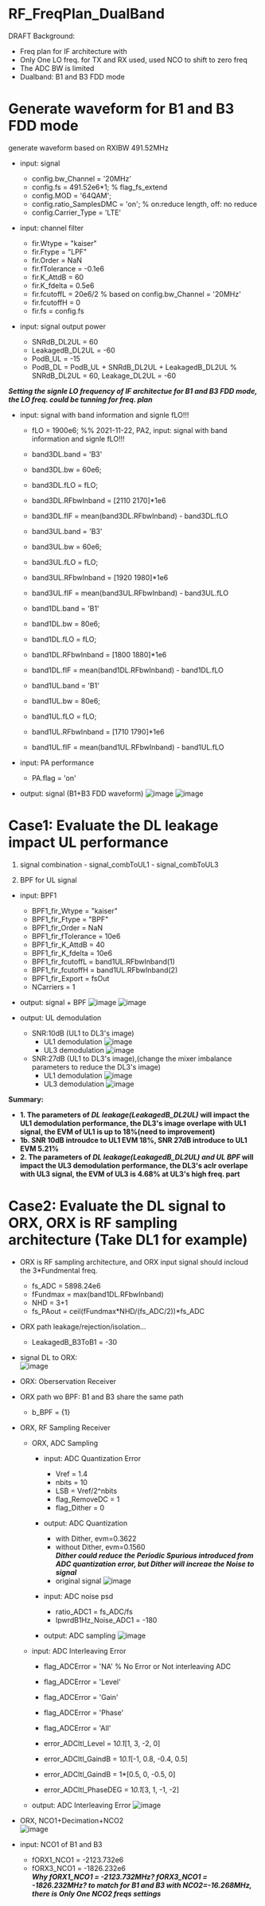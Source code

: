 # RF_FreqPlan_DualBand

DRAFT
Background: 
- Freq plan for IF architecture with 
- Only One LO freq. for TX and RX used, used NCO to shift to zero freq
- The ADC BW is limited
- Dualband: B1 and B3 FDD mode

# Generate waveform for B1 and B3 FDD mode
  generate waveform based on RXIBW 491.52MHz
  - input: signal
    - config.bw_Channel = '20MHz'
    - config.fs = 491.52e6*1; % flag_fs_extend
    - config.MOD = '64QAM';
    - config.ratio_SamplesDMC = 'on'; % on:reduce length, off: no reduce
    - config.Carrier_Type = 'LTE'

 - input: channel filter
    - fir.Wtype = "kaiser"
    - fir.Ftype = "LPF"
    - fir.Order = NaN
    - fir.fTolerance = -0.1e6
    - fir.K_AttdB = 60
    - fir.K_fdelta = 0.5e6
    - fir.fcutoffL = 20e6/2 % based on config.bw_Channel = '20MHz'
    - fir.fcutoffH = 0
    - fir.fs = config.fs

  - input: signal output power
    - SNRdB_DL2UL = 60
    - LeakagedB_DL2UL = -60
    - PodB_UL = -15
    - PodB_DL = PodB_UL + SNRdB_DL2UL + LeakagedB_DL2UL % SNRdB_DL2UL = 60, Leakage_DL2UL = -60

**_Setting the signle LO frequency of IF architectue for B1 and B3 FDD mode, the LO freq. could be tunning for freq. plan_**
  - input: signal with band information and signle fLO!!!
    - fLO = 1900e6; %% 2021-11-22, PA2, input: signal with band information and signle fLO!!!
    
    - band3DL.band = 'B3'
    - band3DL.bw = 60e6;
    - band3DL.fLO = fLO;
    - band3DL.RFbwInband = [2110 2170]*1e6
    - band3DL.fIF = mean(band3DL.RFbwInband) - band3DL.fLO

    - band3UL.band = 'B3'
    - band3UL.bw = 60e6;
    - band3UL.fLO = fLO;
    - band3UL.RFbwInband = [1920 1980]*1e6
    - band3UL.fIF = mean(band3UL.RFbwInband) - band3UL.fLO

    - band1DL.band = 'B1'
    - band1DL.bw = 80e6;
    - band1DL.fLO = fLO;
    - band1DL.RFbwInband = [1800 1880]*1e6
    - band1DL.fIF = mean(band1DL.RFbwInband) - band1DL.fLO

    - band1UL.band = 'B1'
    - band1UL.bw = 80e6;
    - band1UL.fLO = fLO;
    - band1UL.RFbwInband = [1710 1790]*1e6
    - band1UL.fIF = mean(band1UL.RFbwInband) - band1UL.fLO

  - input: PA performance
     - PA.flag = 'on'
 
  - output: signal (B1+B3 FDD waveform)
![image](https://user-images.githubusercontent.com/87049112/143376793-9d1fefa2-5987-4e5e-810e-6fc84f19c938.png)
![image](https://user-images.githubusercontent.com/87049112/147171703-63f59a37-ae57-4919-aa31-36e42669988b.png)

# Case1: Evaluate the DL leakage impact UL performance
  1. signal combination
    - signal_combToUL1
    - signal_combToUL3

  2. BPF for UL signal
  - input: BPF1
    - BPF1_fir_Wtype = "kaiser"
    - BPF1_fir_Ftype = "BPF"
    - BPF1_fir_Order = NaN
    - BPF1_fir_fTolerance = 10e6
    - BPF1_fir_K_AttdB = 40
    - BPF1_fir_K_fdelta = 10e6
    - BPF1_fir_fcutoffL = band1UL.RFbwInband(1)
    - BPF1_fir_fcutoffH = band1UL.RFbwInband(2)
    - BPF1_fir_Export = fsOut
    - NCarriers = 1
    
- output: signal + BPF
![image](https://user-images.githubusercontent.com/87049112/143377144-dc7a4b84-c4ec-4bae-a10e-9574716ae0cc.png)
![image](https://user-images.githubusercontent.com/87049112/143377591-4879e9ce-de6d-4bbc-9817-eea7a5ed7b1c.png)

- output: UL demodulation
  - SNR:10dB (UL1 to DL3's image)
    - UL1 demodulation
![image](https://user-images.githubusercontent.com/87049112/143378064-f706f010-5fe0-4001-a483-eb9416cc0711.png)
    - UL3 demodulation
![image](https://user-images.githubusercontent.com/87049112/143378182-3d5ddde0-607f-48ec-9c61-7a45442cf7d3.png)
  - SNR:27dB (UL1 to DL3's image),(change the mixer imbalance parameters to reduce the DL3's image)
    - UL1 demodulation
![image](https://user-images.githubusercontent.com/87049112/143387597-b744a83d-46a2-4ae8-9d99-c3bf510cee8d.png)
    - UL3 demodulation
![image](https://user-images.githubusercontent.com/87049112/143387626-03088424-e85a-4795-b2aa-e1b800943190.png)

**Summary:**        
- **1. The parameters of _DL leakage(LeakagedB_DL2UL)_ will impact the UL1 demodulation performance, the DL3's image overlape with UL1 signal, the EVM of UL1 is up to 18%(need to improvement)**       
- **1b. SNR 10dB introudce to UL1 EVM 18%, SNR 27dB introduce to UL1 EVM 5.21%**      
- **2. The parameters of _DL leakage(LeakagedB_DL2UL) and UL BPF_ will impact the UL3 demodulation performance, the DL3's aclr overlape with UL3 signal, the EVM of UL3 is 4.68% at UL3's high freq. part**     

# Case2: Evaluate the DL signal to ORX, ORX is RF sampling architecture (Take DL1 for example)
  - ORX is RF sampling architecture, and ORX input signal should incloud the 3*Fundmental freq.
    - fs_ADC = 5898.24e6
    - fFundmax = max(band1DL.RFbwInband)
    - NHD = 3+1
    - fs_PAout = ceil(fFundmax*NHD/(fs_ADC/2))*fs_ADC
    
  - ORX path leakage/rejection/isolation...
    - LeakagedB_B3ToB1 = -30

  - signal DL to ORX:      
![image](https://user-images.githubusercontent.com/87049112/147209828-67eb6f3f-98c5-4554-8d36-e932b6c66d52.png)

  - ORX: Oberservation Receiver
  - ORX path wo BPF: B1 and B3 share the same path
    - b_BPF = {1} 
    
  - ORX, RF Sampling Receiver
    - ORX, ADC Sampling
      - input: ADC Quantization Error
        - Vref = 1.4
        - nbits = 10
        - LSB = Vref/2^nbits
        - flag_RemoveDC = 1
        - flag_Dither = 0
      - output: ADC Quantization
        - with Dither, evm=0.3622
        - without Dither, evm=0.1560      
        **_Dither could reduce the Periodic Spurious introduced from ADC quantization error, but Dither will increae the Noise to signal_**
        - original signal
![image](https://user-images.githubusercontent.com/87049112/147212438-ef966279-8af1-47e6-bc84-9e35394d630d.png)  

      - input: ADC noise psd 
        - ratio_ADC1 = fs_ADC/fs
        - IpwrdB1Hz_Noise_ADC1 = -180
      - output: ADC sampling
![image](https://user-images.githubusercontent.com/87049112/147213364-52947542-1c51-422c-a9fe-591b94251fd1.png)

    - input: ADC Interleaving Error
      - flag_ADCError = 'NA' % No Error or Not interleaving ADC
      - flag_ADCError = 'Level'
      - flag_ADCError = 'Gain'
      - flag_ADCError = 'Phase'
      - flag_ADCError = 'All'

      - error_ADCItl_Level = 1*0.1*[1, 3, -2, 0]
      - error_ADCItl_GaindB = 1*0.1*[-1, 0.8, -0.4, 0.5]
      - error_ADCItl_GaindB = 1*[0.5, 0, -0.5, 0]
      - error_ADCItl_PhaseDEG = 1*0.1*[3, 1, -1, -2]

    - output: ADC Interleaving Error
![image](https://user-images.githubusercontent.com/87049112/147213949-33e6956f-565c-4dc5-a90f-6e8ef3457a68.png)

 - ORX, NCO1+Decimation+NCO2      
![image](https://user-images.githubusercontent.com/87049112/147214110-bdff92eb-e754-4322-9de2-f402b6af9d69.png)

  - input: NCO1 of B1 and B3
    - fORX1_NCO1 = -2123.732e6
    - fORX3_NCO1 = -1826.232e6      
    **_Why fORX1_NCO1 = -2123.732MHz? fORX3_NCO1 = -1826.232MHz? to match for B1 and B3 with NCO2=-16.268MHz, there is Only One NCO2 freqs settings_**

